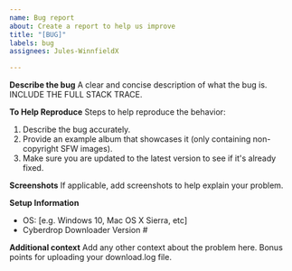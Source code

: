 ```yaml
---
name: Bug report
about: Create a report to help us improve
title: "[BUG]"
labels: bug
assignees: Jules-WinnfieldX

---
```


**Describe the bug**
A clear and concise description of what the bug is. INCLUDE THE FULL STACK TRACE.

**To Help Reproduce**
Steps to help reproduce the behavior:
1. Describe the bug accurately.
2. Provide an example album that showcases it (only containing non-copyright SFW images).
3. Make sure you are updated to the latest version to see if it's already fixed.

**Screenshots**
If applicable, add screenshots to help explain your problem.

**Setup Information**
 - OS: [e.g. Windows 10, Mac OS X Sierra, etc]
 - Cyberdrop Downloader Version #

**Additional context**
Add any other context about the problem here. Bonus points for uploading your download.log file.
